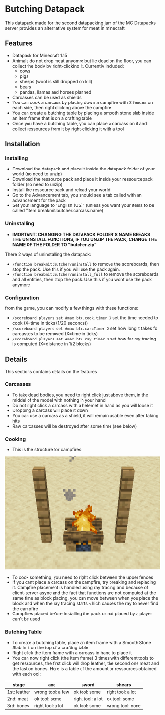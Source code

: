 # Butching Datapack

This datapack made for the second datapacking jam of the MC Datapacks server provides an alternative system for meat in minecraft

## Features
* Datapack for Minecraft 1.15
* Animals do not drop meat anyomre but lie dead on the floor, you can collect the body by right-clicking it. Currently included:
   * cows
   * pigs
   * sheeps (wool is still dropped on kill)
   * bears
   * pandas, llamas and horses planned
* Carcasses can be used as shields
* You can cook a carcass by placing down a campfire with 2 fences on each side, then right clicking above the campfire
* You can create a butching table by placing a smooth stone slab inside an item frame that is on a crafting table
* Once you have a butching table, you can place a carcass on it and collect ressources from it by right-clicking it with a tool

## Installation
### Installing
* Download the datapack and place it inside the datapack folder of your world (no need to unzip)
* Download the ressource pack and place it inside your ressourcepack folder (no need to unzip)
* Install the ressource pack and reload your world
* Go to the Advancement tab, you should see a tab called <Installed Datapacks> with an advancement for the pack
* Set your language to "English (US)" (unless you want your items to be called "item.breakmit.butcher.carcass.name)
### Uninstalling
  * __IMORTANT: CHANGING THE DATAPACK FOLDER'S NAME BREAKS THE UNINSTALL FUNCTIONS, IF YOU UNZIP THE PACK, CHANGE THE NAME OF THE FOLDER TO "butcher.zip"__
  
There 2 ways of uninstalling the datapack:
* ```/function breakmit:butcher/uninstall``` to remove the scoreboards, then stop the pack. Use this if you will use the pack again.
* ```/function breabmit:butcher/uninstall_full``` to remove the scoreboards and all entities, then stop the pack. Use this if you wont use the pack anymore
### Configuration
from the game, you can modify a few things with these functions:
* `/scoreboard players set #max btc.cook.timer X` set the time needed to cook (X=time in ticks (1/20 seconds))
* `/scoreboard players set #max btc.carcTimer X` set how long it takes fo carcasses to be removed (X=time in ticks)
* `/scoreboard players set #max btc.ray.timer X` set how far ray tracing is computed (X=distance in 1/2 blocks)

## Details
This sections contains details on the features
### Carcasses
 * To take dead bodies, you need to right click just above them, in the middel of the model with nothing in your hand
 * Do not right click a carcass with a helemet in hand as you will loose it
 * Dropping a carcass will place it down
 * You can use a carcass as a shield, it will remain usable even after taking hits
 * Raw carcasses will be destroyed after some time (see below)
### Cooking
* This is the structure for campfires:

![](https://github.com/Breakmit/Datapacks/blob/master/Butching/examples/campfire.png)

* To cook something, you need to right click between the upper fences
* If you cant place a carcass on the campfire, try breaking and replacing it. Campfire placement is handled using ray tracing and because of client-server async and the fact that functions are not computed at the same time as block placing, you can move between when you place the block and when the ray tracing starts <hich causes the ray to never find the campfire
* Campfires placed before installing the pack or not placed by a player can't be used
### Butching Table
* To create a butching table, place an item frame with a Smooth Stone Slab in it on the top of a crafting table
* Right click the item frame with a carcass in hand to place it
* You can now right click (the item frame) 3 times with different tools to get ressources, the first click will drop leather, the second one meat and the last on bones. Here is a table of the amount or ressources obtained with each ool:

stage|axe|sword|shears
--|---|-----|----- 
1st: leather|wrong tool: a few|ok tool: some|right tool: a lot
2nd: meat|ok tool: some|right tool: a lot|ok tool: some
3rd: bones|right tool: a lot|ok tool: some|wrong tool: none
